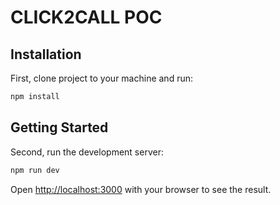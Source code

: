 # CLICK2CALL POC

## Installation

First, clone project to your machine and run:

```bash
npm install
```

## Getting Started

Second, run the development server:

```bash
npm run dev
```

Open [http://localhost:3000](http://localhost:3000) with your browser to see the result.

